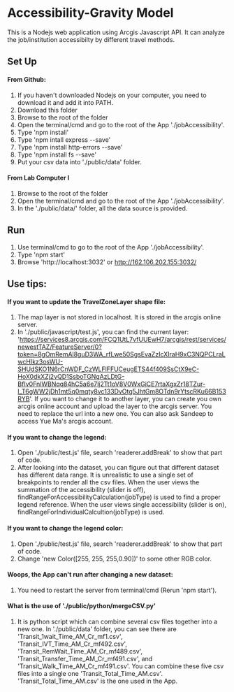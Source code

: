 # Accessibility-Gravity Model
This is a Nodejs web application using Arcgis Javascript API. It can analyze the job/institution accessibilty by different travel methods.
## Set Up
#### From Github:
1. If you haven't downloaded Nodejs on your computer, you need to download it and add it into PATH.
2. Download this folder
3. Browse to the root of the folder
4. Open the terminal/cmd and go to the root of the App './jobAccessibility'. 
5. Type 'npm install'
6. Type 'npm intall express --save'
7. Type 'npm install http-errors --save'
8. Type 'npm install fs --save'
9. Put your csv data into './public/data' folder.

#### From Lab Computer I
1. Browse to the root of the folder
2. Open the terminal/cmd and go to the root of the App './jobAccessibility'. 
3. In the './public/data/' folder, all the data source is provided.

## Run
1. Use terminal/cmd to go to the root of the App './jobAccessibility'. 
2. Type 'npm start'
2. Browse 'http://localhost:3032' or http://162.106.202.155:3032/

## Use tips:

#### If you want to update the TravelZoneLayer shape file:
 1. The map layer is not stored in localhost. It is stored in the arcgis online server.
 2. In './public/javascript/test.js', you can find the current layer: 'https://services8.arcgis.com/FCQ1UtL7vfUUEwH7/arcgis/rest/services/newestTAZ/FeatureServer/0?token=8gOmRemAl8guD3WA_rfLwe50SgsEvaZzIcXIraH9xC3NQPCLraLwcHIkz3osWU-SHUdSKO1N6rCnWDF_CzWLFlFFUCeugETS44f409SsCtX9eC-HoX0dkXZj2vQD1SsboTGNgAzLDtG-BfIv0FnlWBNqq84hC5a6e7lj2Tt1oV8V0WxGiCE7rtaXgxZr18TZur-l_T6gWW2jDh1mt5q0mqty8vc133DvOtg5JhtGm8OTdn9rYtscRKu66B153RYB'. If you want to change it to another layer, you can create you own arcgis online account and upload the layer to the arcgis server. You need to replace the url into a new one. You can also ask Sandeep to access Yue Ma's arcgis account.
#### If you want to change the legend:
1. Open './public/test.js' file, search 'readerer.addBreak' to show that part of code.
2. After looking into the dataset, you can figure out that different dataset has different data range. It is unrealistic to use a single set of breakpoints to render all the csv files. When the user views the summation of the accessibility (slider is off), findRangeForAccessibilityCalculation(jobType) is used to find a proper legend reference. When the user views single accessibility (slider is on), findRangeForIndividualCalcultion(jobType) is used.

#### If you want to change the legend color:
1. Open './public/test.js' file, search 'readerer.addBreak' to show that part of code.
2. Change 'new Color([255, 255, 255,0.90])' to some other RGB color.
      
#### Woops, the App can't run after changing a new dataset:
1. You need to restart the server from terminal/cmd (Rerun 'npm start').
#### What is the use of './public/python/mergeCSV.py'
1. It is python script which can combine several csv files together into a new one. In './public/data' folder, you can see there are 'Transit_1wait_Time_AM_Cr_mf1.csv', 'Transit_IVT_Time_AM_Cr_mf492.csv', 'Transit_RemWait_Time_AM_Cr_mf489.csv', 'Transit_Transfer_Time_AM_Cr_mf491.csv', and 'Transit_Walk_Time_AM_Cr_mf491.csv'. You can combine these five csv files into a single one 'Transit_Total_Time_AM.csv'. 'Transit_Total_Time_AM.csv' is the one used in the App.

